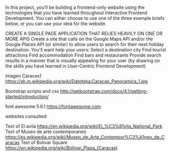 In this project, you’ll be building a frontend-only website using the technologies that you have learned throughout Interactive Frontend Development. You can either choose to use one of the three example briefs below, or you can use your idea for the website.

CREATE A SINGLE PAGE APPLICATION THAT RELIES HEAVILY ON ONE OR MORE APIS
Create a site that calls on the Google Maps API and/or the Google Places API (or similar) to allow users to search for their next holiday destination. You'll want help your users:
Select a destination city
Find tourist attractions
Find accommodation
Find bars and restaurants
Provide search results in a manner that is visually appealing for your user (by drawing on the skills you have learned in User-Centric Frontend Development)


imagen Caracas1 https://sh.m.wikipedia.org/wiki/Datoteka:Caracas_Panoramica_1.jpg

Bootstrap scripts and css http://getbootstrap.com/docs/4.1/getting-started/introduction/

font awesome 5.6.1 https://fontawesome.com


websites consulted:

Text of El avila  https://en.wikipedia.org/wiki/El_%C3%81vila_National_Park
Text of Museo de arte contemporaneo https://es.wikipedia.org/wiki/Museo_de_Arte_Contempor%C3%A1neo_de_Caracas
Text of Bolivar Square https://en.wikipedia.org/wiki/Bolivar_Plaza_(Caracas)